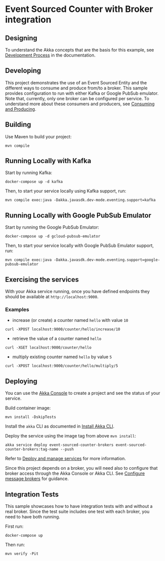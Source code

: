 # Event Sourced Counter with Broker integration

## Designing

To understand the Akka concepts that are the basis for this example, see [Development Process](https://doc.akka.io/concepts/development-process.html) in the documentation.

## Developing

This project demonstrates the use of an Event Sourced Entity and the different ways to consume and produce from/to a broker. This sample provides configuration to run with either Kafka or Google PubSub emulator.
Note that, currently, only one broker can be configured per service. To understand more about these consumers and producers, see [Consuming and Producing](https://doc.akka.io/java/consuming-producing.html).

## Building

Use Maven to build your project:

```shell
mvn compile
```

## Running Locally with Kafka

Start by running Kafka:
```shell
docker-compose up -d kafka
```

Then, to start your service locally using Kafka support, run:

```shell
mvn compile exec:java -Dakka.javasdk.dev-mode.eventing.support=kafka
```

## Running Locally with Google PubSub Emulator

Start by running the Google PubSub Emulator:
```shell
docker-compose up -d gcloud-pubsub-emulator
```

Then, to start your service locally with Google PubSub Emulator support, run:

```shell
mvn compile exec:java -Dakka.javasdk.dev-mode.eventing.support=google-pubsub-emulator
```


## Exercising the services

With your Akka service running, once you have defined endpoints they should be available at `http://localhost:9000`.

### Examples

- increase (or create) a counter named `hello` with value `10`

```shell
curl -XPOST localhost:9000/counter/hello/increase/10
```

- retrieve the value of a counter named `hello`

```shell
curl -XGET localhost:9000/counter/hello
```

- multiply existing counter named `hello` by value `5`

```shell
curl -XPOST localhost:9000/counter/hello/multiply/5
```

## Deploying

You can use the [Akka Console](https://console.akka.io) to create a project and see the status of your service.

Build container image:

```shell
mvn install -DskipTests
```

Install the `akka` CLI as documented in [Install Akka CLI](https://doc.akka.io/akka-cli/index.html).

Deploy the service using the image tag from above `mvn install`:

```shell
akka service deploy event-sourced-counter-brokers event-sourced-counter-brokers:tag-name --push
```

Refer to [Deploy and manage services](https://doc.akka.io/operations/services/deploy-service.html)
for more information.

Since this project depends on a broker, you will need also to configure that broker access through the Akka Console or Akka CLI. See [Configure message brokers](https://doc.akka.io/operations/projects/message-brokers.html) for guidance.

## Integration Tests

This sample showcases how to have integration tests with and without a real broker. Since the test suite includes one test with each broker, you need to have both running.

First run:
```shell
docker-compose up
```

Then run:
```shell
mvn verify -Pit
```
